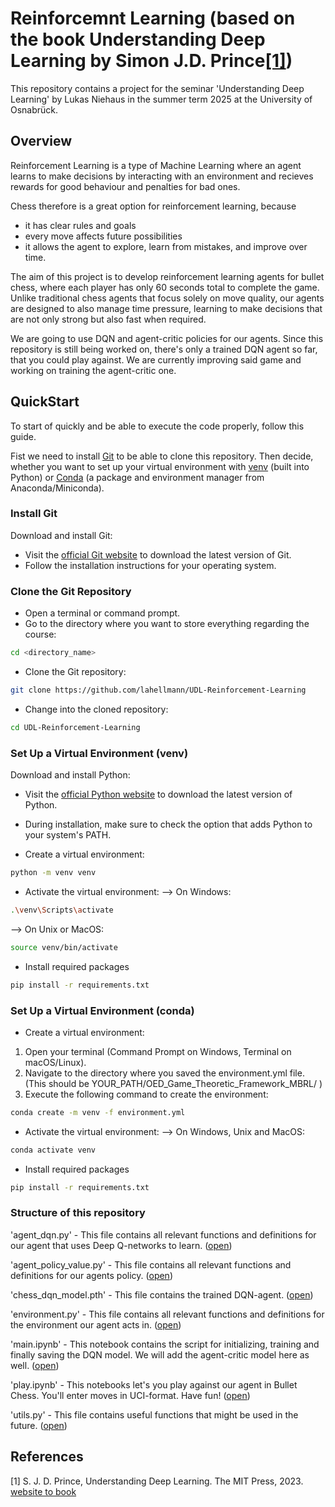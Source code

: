 # Reinforcemnt Learning (based on the book Understanding Deep Learning by Simon J.D. Prince[[1]](#references))
This repository contains a project for the seminar 'Understanding Deep Learning' by Lukas Niehaus in the summer term 2025 at the University of Osnabrück. 

## Overview
Reinforcement Learning is a type of Machine Learning where an agent learns to make decisions by interacting with an environment and recieves rewards for good behaviour and penalties for bad ones.

Chess therefore is a great option for reinforcement learning, because 
- it has clear rules and goals
- every move affects future possibilities
- it allows the agent to explore, learn from mistakes, and improve over time.
  
The aim of this project is to develop reinforcement learning agents for bullet chess, where each player has only 60 seconds total to complete the game. Unlike traditional chess agents that focus solely on move quality, our agents are designed to also manage time pressure, learning to make decisions that are not only strong but also fast when required.

We are going to use DQN and agent-critic policies for our agents. Since this repository is still being worked on, there's only a trained DQN agent so far, that you could play against. We are currently improving said game and working on training the agent-critic one. 

## QuickStart
To start of quickly and be able to execute the code properly, follow this guide.

Fist we need to install [Git](#git) to be able to clone this repository.
Then decide, whether you want to set up your virtual environment with [venv](#venv) (built into Python) or [Conda](#conda) (a package and environment manager from Anaconda/Miniconda).

### Install Git
<a name="git"></a>
Download and install Git:

- Visit the [official Git website](https://git-scm.com/) to download the latest version of Git.
- Follow the installation instructions for your operating system.

### Clone the Git Repository

- Open a terminal or command prompt.
- Go to the directory where you want to store everything regarding the course:
```bash
cd <directory_name>
```
- Clone the Git repository:
```bash
git clone https://github.com/lahellmann/UDL-Reinforcement-Learning
```
- Change into the cloned repository:
```bash
cd UDL-Reinforcement-Learning
```

### Set Up a Virtual Environment (venv)
<a name="venv"></a>

Download and install Python:
- Visit the [official Python website](https://www.python.org/) to download the latest version of Python.
- During installation, make sure to check the option that adds Python to your system's PATH.

- Create a virtual environment:
```bash 
python -m venv venv
```
- Activate the virtual environment:
--> On Windows:
```bash
.\venv\Scripts\activate
```
--> On Unix or MacOS:
```bash
source venv/bin/activate
```
- Install required packages
```bash
pip install -r requirements.txt
```

### Set Up a Virtual Environment (conda)
<a name="conda"></a>
- Create a virtual environment:
1. Open your terminal (Command Prompt on Windows, Terminal on macOS/Linux).
2. Navigate to the directory where you saved the environment.yml file. (This should be YOUR_PATH/OED_Game_Theoretic_Framework_MBRL/ )
3. Execute the following command to create the environment:

```bash 
conda create -m venv -f environment.yml
```
- Activate the virtual environment:
--> On Windows, Unix and MacOS:
```bash
conda activate venv
```
- Install required packages
```bash
pip install -r requirements.txt
```

### Structure of this repository
'agent_dqn.py' - This file contains all relevant functions and definitions for our agent that uses Deep Q-networks to learn. ([open](agent_dqn.py))

'agent_policy_value.py' - This file contains all relevant functions and definitions for our agents policy. ([open](agent_policy_value.py))

'chess_dqn_model.pth' - This file contains the trained DQN-agent. ([open](chess_dqn_model.pth))

'environment.py' - This file contains all relevant functions and definitions for the environment our agent acts in. ([open](environment.py))

'main.ipynb' - This notebook contains the script for initializing, training and finally saving the DQN model. We will add the agent-critic model here as well. ([open](main.ipynb))

'play.ipynb' - This notebooks let's you play against our agent in Bullet Chess. You'll enter moves in UCI-format. Have fun! ([open](play.ipynb))

'utils.py' - This file contains useful functions that might be used in the future. ([open](utils.py))

## References
<a name="references"></a>
[1] S. J. D. Prince, Understanding Deep Learning. The MIT Press, 2023. [website to book](https://udlbook.github.io/udlbook/)
